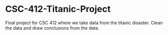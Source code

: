 # CSC-412-Titanic-Project
 Final project for CSC 412 where we take data from the titanic disaster. Clean the data and draw conclusions from the data.

